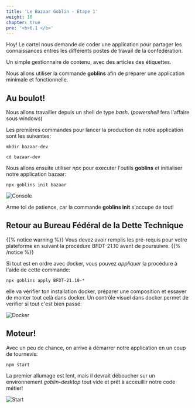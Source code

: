 ```yaml
---
title: 'Le Bazaar Goblin - Etape 1'
weight: 10
chapter: true
pre: '<b>6.1 </b>'
---
```


Hoy! Le cartel nous demande de coder une application pour partager les
connaissances entres les différents postes de travail de la confédération.

Un simple gestionnaire de contenu, avec des articles des étiquettes.

Nous allons utiliser la commande **goblins** afin de préparer une application
minimale et fonctionnelle.

## Au boulot!

Nous allons travailler depuis un shell de type _bash_. (_powershell_ fera
l'affaire sous windows)

Les premières commandes pour lancer la production de notre application sont les
suivantes:

`mkdir bazaar-dev`

`cd bazaar-dev`

Nous allons ensuite utiliser _npx_ pour executer l'outils **goblins** et
initialiser notre application bazaar:

`npx goblins init bazaar`

![Console](/img/bazaar_init.png?width=600px&lightbox=false)

Arme toi de patience, car la commande **goblins init** s'occupe de tout!

## Retour au Bureau Fédéral de la Dette Technique

{{% notice warning %}} Vous devez avoir remplis les pré-requis pour votre
plateforme en suivant la procédure BFDT-21.10 avant de poursuivre.
{{% /notice %}}

Si tout est en ordre avec docker, vous pouvez _appliquer_ la procédure à l'aide
de cette commande:

`npx goblins apply BFDT-21.10-*`

elle va vérifier ton installation docker, préparer une composition et essayer de
monter tout celà dans docker. Un contrôle visuel dans docker permet de verifier
si tout c'est bien passé:

![Docker](/img/bazaar_docker.png?width=600px&lightbox=false)

## Moteur!

Avec un peu de chance, on arrive à démarrer notre application en un coup de
tournevis:

`npm start`

La premier allumage est lent, mais il devrait déboucher sur un environnement
_goblin-desktop_ tout vide et prêt à acceuillir notre code métier!

![Start](/img/bazaar_start.png?width=600px&lightbox=false)
